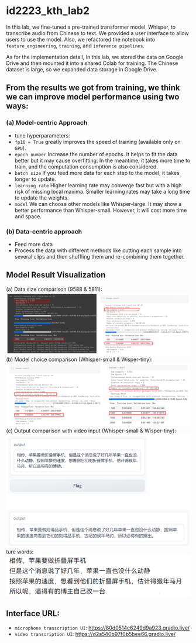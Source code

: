 # id2223_kth_lab2

In this lab, we fine-tuned a pre-trained transformer model, Whisper, to transcribe audio from Chinese to text. We provided a user interface to allow users to use the model. Also, we refactored the notebook into `feature_engineering`, `training`, and `inference pipelines`.

As for the implementation detail, In this lab, we stored the data on Google Drive and then mounted it into a shared Colab for training. The Chinese dataset is large, so we expanded data storage in Google Drive.

 ## From the results we got from training, we think we can improve model performance using two ways:
 ### (a) Model-centric Approach
 - tune hyperparameters:
  - `fp16 = True` greatly improves the speed of training (available only on `GPU`).
  - `epoch number` Increase the number of epochs. It helps to fit the data better but it may cause overfitting. In the meantime, it takes more time to train, and the computation consumption is also considered.
  - `batch size` If you feed more data for each step to the model, it takes longer to update.
  - `learning rate` Higher learning rate may converge fast but with a high risk of missing local maxima. Smaller learning rates may take a long time to update the weights.
  - `model` We can choose other models like Whisper-large. It may show a better performance than Whisper-small. However, it will cost more time and space. 
### (b) Data-centric approach
 - Feed more data
 - Process the data with different methods like cutting each sample into several clips and then shuffling them and re-combining them together.

## Model Result Visualization
(a) Data size comparison (9588 & 5811):
![image](https://github.com/Antares28/id2223_kth_lab2/blob/main/img/Comparison%20between%20data%20sizes.png)
(b) Model choice comparison (Whisper-small & Wisper-tiny):
![image](https://github.com/Antares28/id2223_kth_lab2/blob/main/img/Comparison%20between%20models.png)
(c) Output comparison with video input (Whisper-small & Wisper-tiny):
![image](https://github.com/Antares28/id2223_kth_lab2/blob/main/img/Output%20comparison.png)
ture words:
![image](https://github.com/Antares28/id2223_kth_lab2/blob/main/img/example_video_words.png)


## Interface URL:
- `microphone transcription UI`: https://80d0514c6249d9a923.gradio.live/
- `video transcription UI`: https://d2a540b97f0b5bee66.gradio.live/


